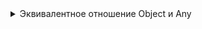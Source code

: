 <details>
  <summary>Эквивалентное отношение Object и Any</summary>

В Kotlin все классы по умолчанию наследуются от Any, который является аналогом Object в Java. Вот примеры использования некоторых методов Object в Kotlin:

1. equals()

В Kotlin оператор == используется для проверки структурного равенства, что эквивалентно вызову equals().

val str1 = "Hello"
val str2 = "Hello"

println(str1 == str2) // true

2. hashCode()

Вы можете вызвать hashCode() напрямую, если вам это нужно.

val str = "Hello"
println(str.hashCode())

3. toString()

Метод toString() можно переопределить в вашем классе.

class Person(val name: String) {
override fun toString(): String {
return "Person(name=$name)"
}
}

val person = Person("Alice")
println(person.toString()) // Person(name=Alice)

4. getClass()

В Kotlin можно использовать ::class или javaClass для получения информации о классе.

val str = "Hello"
println(str::class) // class kotlin.String
println(str.javaClass) // class java.lang.String
доступ можно использовать для получения информации о классе.

val str = "Hello"
println(str::class) // class kotlin.String
println(str.javaClass) // class java.lang.String




// Пример использования
val person = Person("Alice")
println(person.toString()) // Person(name=Alice)

5. clone()

Клонирование объектов в Kotlin обычно выполняется вручную или с использованием data class и метода copy().

data class Person(val name: String, val age: Int)

val person1 = Person("Alice", 30)
val person2 = person1.copy()

println(person1 == person2) // true
Эти примеры показывают, как использовать и переопределять методы, аналогичные методам Object в Java, в Kotlin.

</details>